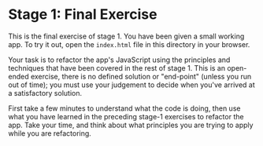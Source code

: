 # Stage 1: Final Exercise

This is the final exercise of stage 1. You have been given a small working app. To try it out, open the `index.html` file in this directory in your browser.

Your task is to refactor the app's JavaScript using the principles and techniques that have been covered in the rest of stage 1. This is an open-ended exercise, there is no defined solution or "end-point" (unless you run out of time); you must use your judgement to decide when you've arrived at a satisfactory solution.

First take a few minutes to understand what the code is doing, then use what you have learned in the preceding stage-1 exercises to refactor the app. Take your time, and think about what principles you are trying to apply while you are refactoring.
